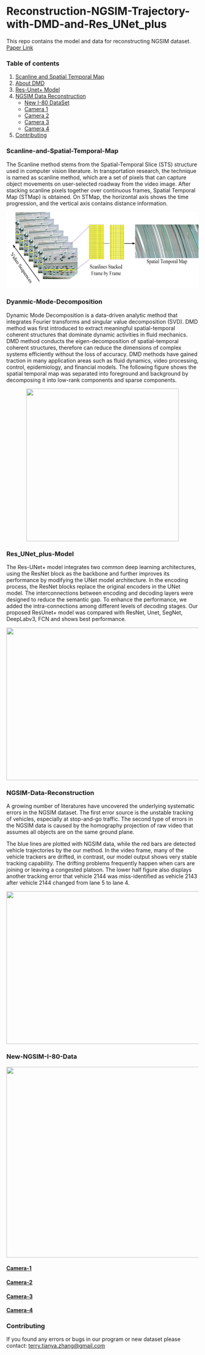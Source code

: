 # Reconstruction-NGSIM-Trajectory-with-DMD-and-Res_UNet_plus
This repo contains the model and data for reconstructing NGSIM dataset. [Paper Link](https://arxiv.org/abs/2201.04755)

### Table of contents
1. [Scanline and Spatial Temporal Map](#Scanline-and-Spatial-Temporal-Map)
2. [About DMD](#Dyanmic-Mode-Decomposition)
3. [Res-Unet+ Model](#Res_UNet_plus-Model)
4. [NGSIM Data Reconstruction](#NGSIM-Data-Reconstruction)
    * [New I-80 DataSet](#New-NGSIM-I-80-Data)
    * [Camera 1](#Camera-1)
    * [Camera 2](#Camera-2)
    * [Camera 3](#Camera-3)
    * [Camera 4](#Camera-4)
5. [Contributing](#contributing) 

### Scanline-and-Spatial-Temporal-Map
  The Scanline method stems from the Spatial-Temporal Slice (STS) structure used in computer vision literature. In transportation research, the technique is named as scanline method, which are a set of pixels that can capture object movements on user-selected roadway from the video image. After stacking scanline pixels together over continuous frames, Spatial Temporal Map (STMap) is obtained. On STMap, the horizontal axis shows the time progression, and the vertical axis contains distance information. 

<p align="center">
  <img  width="550" height="200" src="https://github.com/TeRyZh/Reconstructing-NGSIM-Trajectory-with-ResUnet--and-DMD/blob/main/figs/STMap_generation.png" >
</p>

### Dyanmic-Mode-Decomposition

  Dynamic Mode Decomposition is a data-driven analytic method that integrates Fourier transforms and singular value decomposition (SVD). DMD method was first introduced to extract meaningful spatial-temporal coherent structures that dominate dynamic activities in fluid mechanics. DMD method conducts the eigen-decomposition of spatial-temporal coherent structures, therefore can reduce the dimensions of complex systems efficiently without the loss of accuracy. DMD methods have gained traction in many application areas such as fluid dynamics, video processing, control, epidemiology, and financial models. 
The following figure shows the spatial temporal map was separated into foreground and background by decomposing it into low-rank components and sparse components.
<p align="center">
  <img align="middle" width="400" height="400" src="https://github.com/TeRyZh/Reconstructing-NGSIM-Trajectory-with-ResUnet--and-DMD/blob/main/figs/Mode%20Spectra.png" >
</p>

### Res_UNet_plus-Model
The Res-UNet+ model integrates two common deep learning architectures, using the ResNet block as the backbone and further improves its performance by modifying the UNet model architecture. In the encoding process, the ResNet blocks replace the original encoders in the UNet model. The interconnections between encoding and decoding layers were designed to reduce the semantic gap. To enhance the performance, we added the intra-connections among different levels of decoding stages. Our proposed ResUnet+ model was compared with ResNet, Unet, SegNet, DeepLabv3, FCN and shows best performance. 
<p align="center">
   <img align="middle" width="600" height="400" src="https://github.com/TeRyZh/Reconstruction-NGSIM-Trajectory-with-DMD-and-Res_UNet_plus/blob/main/figs/Model%20Performance.png" >
</p>

### NGSIM-Data-Reconstruction
A growing number of literatures have uncovered the underlying systematic errors in the NGSIM dataset. The first error source is the unstable tracking of vehicles, especially at stop-and-go traffic. The second type of errors in the NGSIM data is caused by the homography projection of raw video that assumes all objects are on the same ground plane. 

The blue lines are plotted with NGSIM data, while the red bars are detected vehicle trajectories by the our method. In the video frame, many of the vehicle trackers are drifted, in contrast, our model output shows very stable tracking capability. The drifting problems frequently happen when cars are joining or leaving a congested platoon. The lower half figure also displays another tracking error that vehicle 2144 was miss-identified as vehicle 2143 after vehicle 2144 changed from lane 5 to lane 4. 

<p align="center">
   <img align="middle" width="600" height="400" src="https://github.com/TeRyZh/Reconstruction-NGSIM-Trajectory-with-DMD-and-Res_UNet_plus/blob/main/figs/NGSIM%20Video%20Validation.png" >
</p>


### New-NGSIM-I-80-Data

<p align="center">
   <img align="middle" width="900" height="500" src="https://github.com/TeRyZh/Reconstruction-NGSIM-Trajectory-with-DMD-and-Res_UNet_plus/blob/main/figs/traj_comparison.png" >
</p>

#### [Camera-1](https://www.youtube.com/watch?v=J58d2V2vCGM&list=PLC4d9Yu1vCsn4mAESXLUDmyxFC0vR3KOI&index=1)

#### [Camera-2](https://www.youtube.com/watch?v=8mqe8jDigMk&list=PLC4d9Yu1vCsn4mAESXLUDmyxFC0vR3KOI&index=2)

#### [Camera-3](https://www.youtube.com/watch?v=jzBmvpLR_ZA&list=PLC4d9Yu1vCsn4mAESXLUDmyxFC0vR3KOI&index=3)

#### [Camera-4](https://www.youtube.com/watch?v=L63fW94txoA&list=PLC4d9Yu1vCsn4mAESXLUDmyxFC0vR3KOI&index=4)

### Contributing
If you found any errors or bugs in our program or new dataset please contact: terry.tianya.zhang@gmail.com
